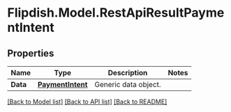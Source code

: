 # Flipdish.Model.RestApiResultPaymentIntent
## Properties

Name | Type | Description | Notes
------------ | ------------- | ------------- | -------------
**Data** | [**PaymentIntent**](PaymentIntent.md) | Generic data object. | 

[[Back to Model list]](../README.md#documentation-for-models) [[Back to API list]](../README.md#documentation-for-api-endpoints) [[Back to README]](../README.md)


